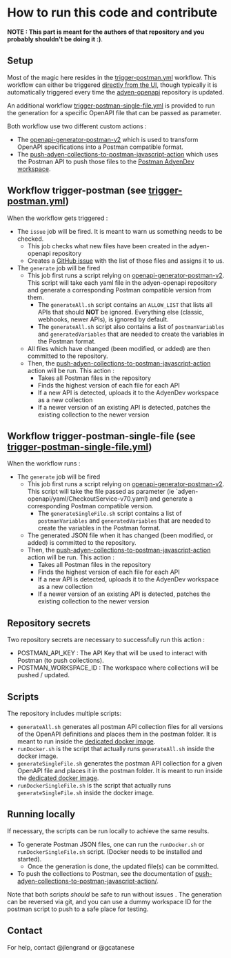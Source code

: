 # How to run this code and contribute

__NOTE : This part is meant for the authors of that repository and you probably shouldn't be doing it :)__.

## Setup

Most of the magic here resides in the [trigger-postman.yml](./.github/workflows/trigger-postman.yml) workflow.
This workflow can either be triggered [directly from the UI](https://github.com/Adyen/adyen-postman/actions/workflows/trigger-postman.yml), though typically it is automatically triggered every time the [adyen-openapi](https://github.com/Adyen/adyen-openapi/blob/main/.github/workflows/notify.yml) repository is updated.

An additional workflow [trigger-postman-single-file.yml](./.github/workflows/trigger-postman-single-file.yml) is provided to run the generation for a specific OpenAPI file that can be passed as parameter.


Both workflow use two different custom actions : 

* The [openapi-generator-postman-v2](https://github.com/gcatanese/openapi-generator-postman-v2) which is used to transform OpenAPI specifications into a Postman compatible format.
* The [push-adyen-collections-to-postman-javascript-action](https://github.com/jlengrand/push-adyen-collections-to-postman-javascript-action/) which uses the Postman API to push those files to the [Postman AdyenDev workspace](https://www.postman.com/adyendev/workspace/adyen-apis/overview).


## Workflow trigger-postman (see [trigger-postman.yml](./.github/workflows/trigger-postman.yml))

When the workflow gets triggered :

* The `issue` job will be fired. It is meant to warn us something needs to be checked.
    * This job checks what new files have been created in the adyen-openapi repository
    * Creates a [GitHub issue](https://github.com/Adyen/adyen-postman/issues) with the list of those files and assigns it to us. 
* The `generate` job will be fired
    * This job first runs a script relying on [openapi-generator-postman-v2](https://github.com/gcatanese/openapi-generator-postman-v2). This script will take each yaml file in the adyen-openapi repository and generate a corresponding Postman compatible version from them.
        * The `generateAll.sh` script contains an `ALLOW_LIST` that lists all APIs that should **NOT** be ignored. Everything else (classic, webhooks, newer APIs), is ignored by default.
        *  The `generateAll.sh` script also contains a list of `postmanVariables` and `generatedVariables` that are needed to create the variables in the Postman format.
    * All files which have changed (been modified, or added) are then committed to the repository. 
    * Then, the [push-adyen-collections-to-postman-javascript-action](https://github.com/jlengrand/push-adyen-collections-to-postman-javascript-action/) action will be run. This action : 
        * Takes all Postman files in the repository
        * Finds the highest version of each file for each API 
        * If a new API is detected, uploads it to the AdyenDev workspace as a new collection
        * If a newer version of an existing API is detected, patches the existing collection to the newer version

## Workflow trigger-postman-single-file (see [trigger-postman-single-file.yml](./.github/workflows/trigger-postman-single-file.yml))

When the workflow runs :

* The `generate` job will be fired
    * This job first runs a script relying on [openapi-generator-postman-v2](https://github.com/gcatanese/openapi-generator-postman-v2). This script will take the file passed as parameter (ie `adyen-openapi/yaml/CheckoutService-v70.yaml) and generate a corresponding Postman compatible version.
        *  The `generateSingleFile.sh` script contains a list of `postmanVariables` and `generatedVariables` that are needed to create the variables in the Postman format.
    * The generated JSON file when it has changed (been modified, or added) is committed to the repository. 
    * Then, the [push-adyen-collections-to-postman-javascript-action](https://github.com/jlengrand/push-adyen-collections-to-postman-javascript-action/) action will be run. This action : 
        * Takes all Postman files in the repository
        * Finds the highest version of each file for each API 
        * If a new API is detected, uploads it to the AdyenDev workspace as a new collection
        * If a newer version of an existing API is detected, patches the existing collection to the newer version

## Repository secrets
 
Two repository secrets are necessary to successfully run this action : 

* POSTMAN_API_KEY : The API Key that will be used to interact with Postman (to push collections).
* POSTMAN_WORKSPACE_ID : The workspace where collections will be pushed / updated.

## Scripts

The repository includes multiple scripts:

* `generateAll.sh` generates all postman API collection files for all versions of the OpenAPI definitions and places them in the postman folder. It is meant to run inside the [dedicated docker image](https://github.com/gcatanese/openapi-generator-postman-v2/).
* `runDocker.sh` is the script that actually runs `generateAll.sh` inside the docker image. 
* `generateSingleFile.sh` generates the postman API collection for a given OpenAPI file and places it in the postman folder. It is meant to run inside the [dedicated docker image](https://github.com/gcatanese/openapi-generator-postman-v2/).
* `runDockerSingleFile.sh` is the script that actually runs `generateSingleFile.sh` inside the docker image. 

## Running locally

If necessary, the scripts can be run locally to achieve the same results. 

* To generate Postman JSON files, one can run the `runDocker.sh` or `runDockerSingleFile.sh` script. (Docker needs to be installed and started). 
    * Once the generation is done, the updated file(s) can be committed.
* To push the collections to Postman, see the documentation of [push-adyen-collections-to-postman-javascript-action/](https://github.com/jlengrand/push-adyen-collections-to-postman-javascript-action/).

Note that both scripts _should_ be safe to run without issues . The generation can be reversed via git, and you can use a dummy workspace ID for the postman script to push to a safe place for testing.

## Contact

For help, contact @jlengrand or @gcatanese
